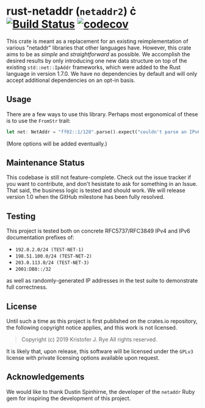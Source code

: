 # rust-netaddr (`netaddr2`) &cdot; [![Build Status](https://travis-ci.org/rye/rust-netaddr2.svg?branch=master)](https://travis-ci.org/rye/rust-netaddr2) [![codecov](https://codecov.io/gh/rye/rust-netaddr2/branch/master/graph/badge.svg)](https://codecov.io/gh/rye/rust-netaddr2)

This crate is meant as a replacement for an existing reimplementation of various "netaddr" libraries that other languages have.
However, this crate aims to be as _simple_ and _straightforward_ as possible.
We accomplish the desired results by only introducing one new data structure on top of the existing `std::net::IpAddr` frameworks, which were added to the Rust language in version 1.7.0.
We have no dependencies by default and will only accept additional dependencies on an opt-in basis.

## Usage

There are a few ways to use this library.
Perhaps most ergonomical of these is to use the `FromStr` trait:

```rust
let net: NetAddr = "ff02::1/128".parse().expect("couldn't parse an IPv6 address");
```

(More options will be added eventually.)

## Maintenance Status

This codebase is still not feature-complete.
Check out the issue tracker if you want to contribute, and don't hesistate to ask for something in an Issue.
That said, the business logic is tested and should work.
We will release version 1.0 when the GitHub milestone has been fully resolved.

## Testing

This project is tested both on concrete RFC5737/RFC3849 IPv4 and IPv6 documentation prefixes of:

- `192.0.2.0/24 (TEST-NET-1)`
- `198.51.100.0/24 (TEST-NET-2)`
- `203.0.113.0/24 (TEST-NET-3)`
- `2001:DB8::/32`

as well as randomly-generated IP addresses in the test suite to demonstrate full correctness.

## License

Until such a time as this project is first published on the crates.io repository, the following copyright notice applies, and this work is not licensed.

>Copyright (c) 2019 Kristofer J. Rye
All rights reserved.

It is likely that, upon release, this software will be licensed under the `GPLv3` license with private licensing options available upon request.

## Acknowledgements

We would like to thank Dustin Spinhirne, the developer of the `netaddr` Ruby gem for inspiring the development of this project.
